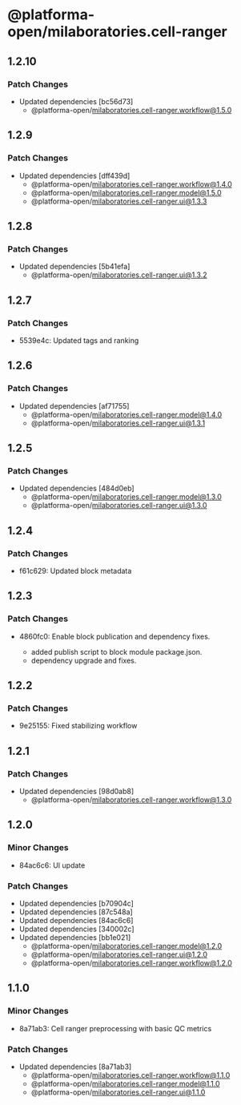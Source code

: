 # @platforma-open/milaboratories.cell-ranger

## 1.2.10

### Patch Changes

- Updated dependencies [bc56d73]
  - @platforma-open/milaboratories.cell-ranger.workflow@1.5.0

## 1.2.9

### Patch Changes

- Updated dependencies [dff439d]
  - @platforma-open/milaboratories.cell-ranger.workflow@1.4.0
  - @platforma-open/milaboratories.cell-ranger.model@1.5.0
  - @platforma-open/milaboratories.cell-ranger.ui@1.3.3

## 1.2.8

### Patch Changes

- Updated dependencies [5b41efa]
  - @platforma-open/milaboratories.cell-ranger.ui@1.3.2

## 1.2.7

### Patch Changes

- 5539e4c: Updated tags and ranking

## 1.2.6

### Patch Changes

- Updated dependencies [af71755]
  - @platforma-open/milaboratories.cell-ranger.model@1.4.0
  - @platforma-open/milaboratories.cell-ranger.ui@1.3.1

## 1.2.5

### Patch Changes

- Updated dependencies [484d0eb]
  - @platforma-open/milaboratories.cell-ranger.model@1.3.0
  - @platforma-open/milaboratories.cell-ranger.ui@1.3.0

## 1.2.4

### Patch Changes

- f61c629: Updated block metadata

## 1.2.3

### Patch Changes

- 4860fc0: Enable block publication and dependency fixes.

  - added publish script to block module package.json.
  - dependency upgrade and fixes.

## 1.2.2

### Patch Changes

- 9e25155: Fixed stabilizing workflow

## 1.2.1

### Patch Changes

- Updated dependencies [98d0ab8]
  - @platforma-open/milaboratories.cell-ranger.workflow@1.3.0

## 1.2.0

### Minor Changes

- 84ac6c6: UI update

### Patch Changes

- Updated dependencies [b70904c]
- Updated dependencies [87c548a]
- Updated dependencies [84ac6c6]
- Updated dependencies [340002c]
- Updated dependencies [bb1e021]
  - @platforma-open/milaboratories.cell-ranger.model@1.2.0
  - @platforma-open/milaboratories.cell-ranger.ui@1.2.0
  - @platforma-open/milaboratories.cell-ranger.workflow@1.2.0

## 1.1.0

### Minor Changes

- 8a71ab3: Cell ranger preprocessing with basic QC metrics

### Patch Changes

- Updated dependencies [8a71ab3]
  - @platforma-open/milaboratories.cell-ranger.workflow@1.1.0
  - @platforma-open/milaboratories.cell-ranger.model@1.1.0
  - @platforma-open/milaboratories.cell-ranger.ui@1.1.0
